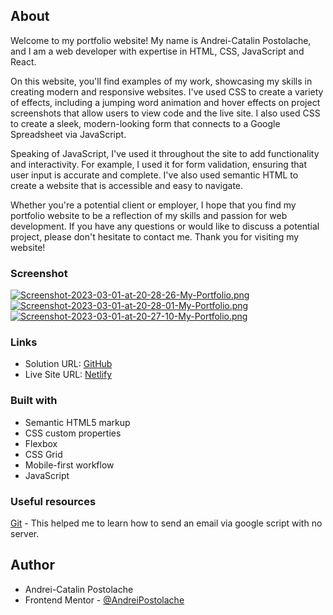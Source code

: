 ## About



Welcome to my portfolio website! My name is Andrei-Catalin Postolache, and I am a web developer with expertise in HTML, CSS, JavaScript and React.

On this website, you'll find examples of my work, showcasing my skills in creating modern and responsive websites. I've used CSS to create a variety of effects, including a jumping word animation and hover effects on project screenshots that allow users to view code and the live site. I also used CSS to create a sleek, modern-looking form that connects to a Google Spreadsheet via JavaScript.

Speaking of JavaScript, I've used it throughout the site to add functionality and interactivity. For example, I used it for form validation, ensuring that user input is accurate and complete. I've also used semantic HTML to create a website that is accessible and easy to navigate.

Whether you're a potential client or employer, I hope that you find my portfolio website to be a reflection of my skills and passion for web development. If you have any questions or would like to discuss a potential project, please don't hesitate to contact me. Thank you for visiting my website!


### Screenshot

[![Screenshot-2023-03-01-at-20-28-26-My-Portfolio.png](https://i.postimg.cc/V6wWHwrR/Screenshot-2023-03-01-at-20-28-26-My-Portfolio.png)](https://postimg.cc/JyTXG9QD)
[![Screenshot-2023-03-01-at-20-28-01-My-Portfolio.png](https://i.postimg.cc/KcJDQdZP/Screenshot-2023-03-01-at-20-28-01-My-Portfolio.png)](https://postimg.cc/YjLFCDL0)
[![Screenshot-2023-03-01-at-20-27-10-My-Portfolio.png](https://i.postimg.cc/Z5yPbn6H/Screenshot-2023-03-01-at-20-27-10-My-Portfolio.png)](https://postimg.cc/RW4JGMsJ)


### Links

- Solution URL: [GitHub](https://github.com/AndreiPostolache/Portofolio-Website)
- Live Site URL: [Netlify](https://stellular-rabanadas-caf366.netlify.app/)

### Built with

- Semantic HTML5 markup
- CSS custom properties
- Flexbox
- CSS Grid
- Mobile-first workflow
- JavaScript


### Useful resources

 [Git](https://github.com/dwyl/learn-to-send-email-via-google-script-html-no-server) - This helped me to learn how to send an email via google script with no server.


## Author

- Andrei-Catalin Postolache
- Frontend Mentor - [@AndreiPostolache](https://www.frontendmentor.io/profile/AndreiPostolache)
